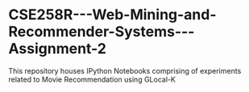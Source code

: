 # CSE258R---Web-Mining-and-Recommender-Systems---Assignment-2
This repository houses IPython Notebooks comprising of experiments related to Movie Recommendation using GLocal-K
